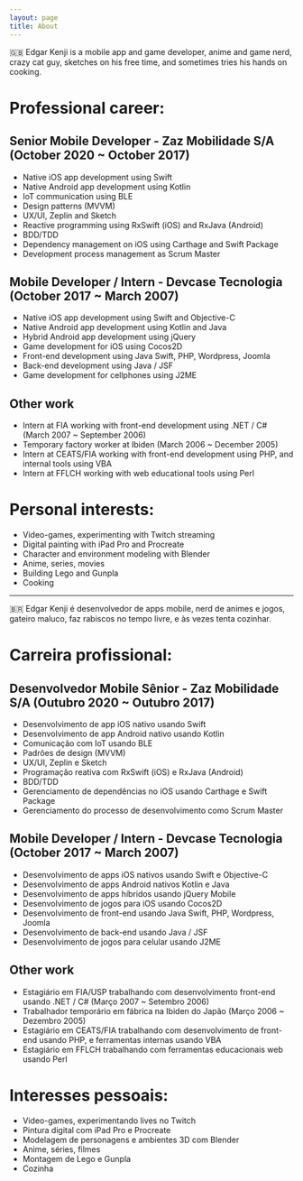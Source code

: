 ```yaml
---
layout: page
title: About
---
```


🇬🇧 Edgar Kenji is a mobile app and game developer, anime and game nerd, crazy cat guy, sketches on his free time, and sometimes tries his hands on cooking.

# Professional career:

## Senior Mobile Developer - Zaz Mobilidade S/A (October 2020 ~ October 2017)

* Native iOS app development using Swift
* Native Android app development using Kotlin
* IoT communication using BLE
* Design patterns (MVVM)
* UX/UI, Zeplin and Sketch
* Reactive programming using RxSwift (iOS) and RxJava (Android)
* BDD/TDD
* Dependency management on iOS using Carthage and Swift Package
* Development process management as Scrum Master

## Mobile Developer / Intern - Devcase Tecnologia (October 2017 ~ March 2007)

* Native iOS app development using Swift and Objective-C
* Native Android app development using Kotlin and Java
* Hybrid Android app development using jQuery
* Game development for iOS using Cocos2D
* Front-end development using Java Swift, PHP, Wordpress, Joomla
* Back-end development using Java / JSF
* Game development for cellphones using J2ME

## Other work

* Intern at FIA working with front-end development using .NET / C# (March 2007 ~ September 2006)
* Temporary factory worker at Ibiden (March 2006 ~ December 2005)
* Intern at CEATS/FIA working with front-end development using PHP, and internal tools using VBA
* Intern at FFLCH working with web educational tools using Perl

# Personal interests:

* Video-games, experimenting with Twitch streaming
* Digital painting with iPad Pro and Procreate
* Character and environment modeling with Blender
* Anime, series, movies
* Building Lego and Gunpla
* Cooking

---

🇧🇷 Edgar Kenji é desenvolvedor de apps mobile, nerd de animes e jogos, gateiro maluco, faz rabiscos no tempo livre, e às vezes tenta cozinhar.

# Carreira profissional:

## Desenvolvedor Mobile Sênior - Zaz Mobilidade S/A (Outubro 2020 ~ Outubro 2017)

* Desenvolvimento de app iOS nativo usando Swift
* Desenvolvimento de app Android nativo usando Kotlin
* Comunicação com IoT usando BLE
* Padrões de design (MVVM)
* UX/UI, Zeplin e Sketch
* Programação reativa com RxSwift (iOS) e RxJava (Android)
* BDD/TDD
* Gerenciamento de dependências no iOS usando Carthage e Swift Package
* Gerenciamento do processo de desenvolvimento como Scrum Master

## Mobile Developer / Intern - Devcase Tecnologia (October 2017 ~ March 2007)

* Desenvolvimento de apps iOS nativos usando Swift e Objective-C
* Desenvolvimento de apps Android nativos Kotlin e Java
* Desenvolvimento de apps híbridos usando jQuery Mobile
* Desenvolvimento de jogos para iOS usando Cocos2D
* Desenvolvimento de front-end usando Java Swift, PHP, Wordpress, Joomla
* Desenvolvimento de back-end usando Java / JSF
* Desenvolvimento de jogos para celular usando J2ME

## Other work

* Estagiário em FIA/USP trabalhando com desenvolvimento front-end usando .NET / C# (Março 2007 ~ Setembro 2006)
* Trabalhador temporário em fábrica na Ibiden do Japão (Março 2006 ~ Dezembro 2005)
* Estagiário em CEATS/FIA trabalhando com desenvolvimento de front-end usando PHP, e ferramentas internas usando VBA
* Estagiário em FFLCH trabalhando com ferramentas educacionais web usando Perl

# Interesses pessoais:

* Video-games, experimentando lives no Twitch
* Pintura digital com iPad Pro e Procreate
* Modelagem de personagens e ambientes 3D com Blender
* Anime, séries, filmes
* Montagem de Lego e Gunpla
* Cozinha
